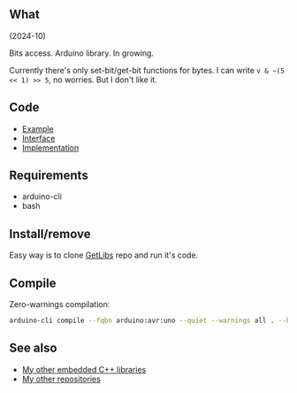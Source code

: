## What

(2024-10)

Bits access. Arduino library. In growing.

Currently there's only set-bit/get-bit functions for bytes.
I can write `v & ~(5 << 1) >> 5`, no worries. But I don't like it.

## Code

* [Example][Example]
* [Interface][Interface]
* [Implementation][Implementation]

## Requirements

  * arduino-cli
  * bash

## Install/remove

Easy way is to clone [GetLibs][GetLibs] repo and run it's code.

## Compile

Zero-warnings compilation:

```bash
arduino-cli compile --fqbn arduino:avr:uno --quiet --warnings all . --build-property compiler.cpp.extra_flags="-std=c++1z"
```

## See also

* [My other embedded C++ libraries][Embedded]
* [My other repositories][Repos]

[Example]: examples/me_Bits/me_Bits.ino
[Interface]: src/me_Bits.h
[Implementation]: src/me_Bits.cpp

[GetLibs]: https://github.com/martin-eden/Embedded-Framework-GetLibs

[Embedded]: https://github.com/martin-eden/Embedded_Crafts/tree/master/Parts
[Repos]: https://github.com/martin-eden/contents
